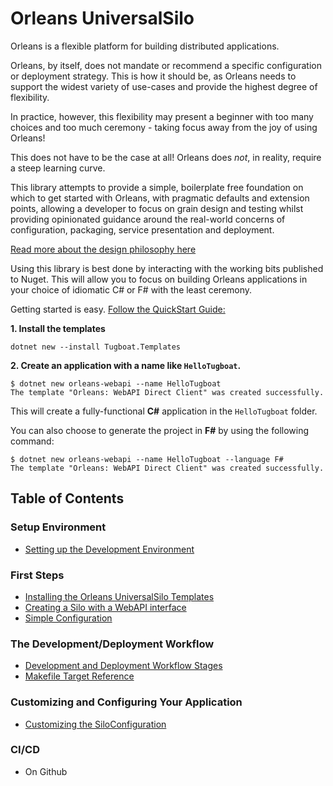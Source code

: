 # Orleans UniversalSilo
Orleans is a flexible platform for building distributed applications.

Orleans, by itself, does not mandate or recommend a specific configuration or deployment strategy. This is how it should be, as Orleans needs to support the widest variety of use-cases and provide the highest degree of flexibility.

In practice, however, this flexibility may present a beginner with too many choices and too much ceremony - taking focus away from the joy of using Orleans!

This does not have to be the case at all! Orleans does _not_, in reality, require a steep learning curve.

This library attempts to provide a simple, boilerplate free foundation on which to get started with Orleans, with pragmatic defaults and extension points, allowing a developer to focus on grain design and testing whilst providing opinionated guidance around the real-world concerns of configuration, packaging, service presentation and deployment.

[Read more about the design philosophy here](intro-philosophy.md)

Using this library is best done by interacting with the working bits published to Nuget. This will allow you to focus on building Orleans applications in your choice of idiomatic C# or F# with the least ceremony.

Getting started is easy. [Follow the QuickStart Guide:](intro-quickstart.md)

**1. Install the templates**

```shell
dotnet new --install Tugboat.Templates
```

**2. Create an application with a name like `HelloTugboat`.**

```shell
$ dotnet new orleans-webapi --name HelloTugboat
The template "Orleans: WebAPI Direct Client" was created successfully.
```

This will create a fully-functional **C#** application in the `HelloTugboat` folder.

You can also choose to generate the project in **F#** by using the following command:

```shell
$ dotnet new orleans-webapi --name HelloTugboat --language F#
The template "Orleans: WebAPI Direct Client" was created successfully.
```

## Table of Contents
### Setup Environment
- [Setting up the Development Environment](setup-environment-setup.md)

### First Steps
- [Installing the Orleans UniversalSilo Templates](first-install-templates.md)
- [Creating a Silo with a WebAPI interface](first-create-application.md)
- [Simple Configuration](config-simple-configuration.md)

### The Development/Deployment Workflow
- [Development and Deployment Workflow Stages](development-workflow.md)
- [Makefile Target Reference](makefile-target-reference.md)

### Customizing and Configuring Your Application
- [Customizing the SiloConfiguration](customizing-silo.md)

### CI/CD
- On Github
